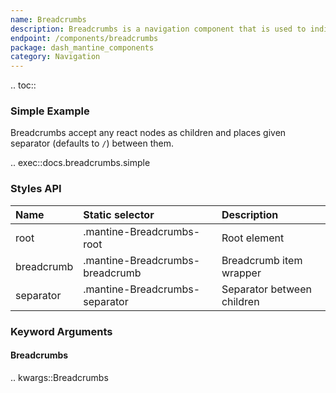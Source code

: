 ```yaml
---
name: Breadcrumbs
description: Breadcrumbs is a navigation component that is used to indicate current page's location within a navigational hierarchy.
endpoint: /components/breadcrumbs
package: dash_mantine_components
category: Navigation
---
```


.. toc::

### Simple Example

Breadcrumbs accept any react nodes as children and places given separator (defaults to `/`) between them.

.. exec::docs.breadcrumbs.simple

### Styles API

| Name       | Static selector                 | Description                |
|:-----------|:--------------------------------|:---------------------------|
| root       | .mantine-Breadcrumbs-root       | Root element               |
| breadcrumb | .mantine-Breadcrumbs-breadcrumb | Breadcrumb item wrapper    |
| separator  | .mantine-Breadcrumbs-separator  | Separator between children |

### Keyword Arguments

#### Breadcrumbs

.. kwargs::Breadcrumbs
